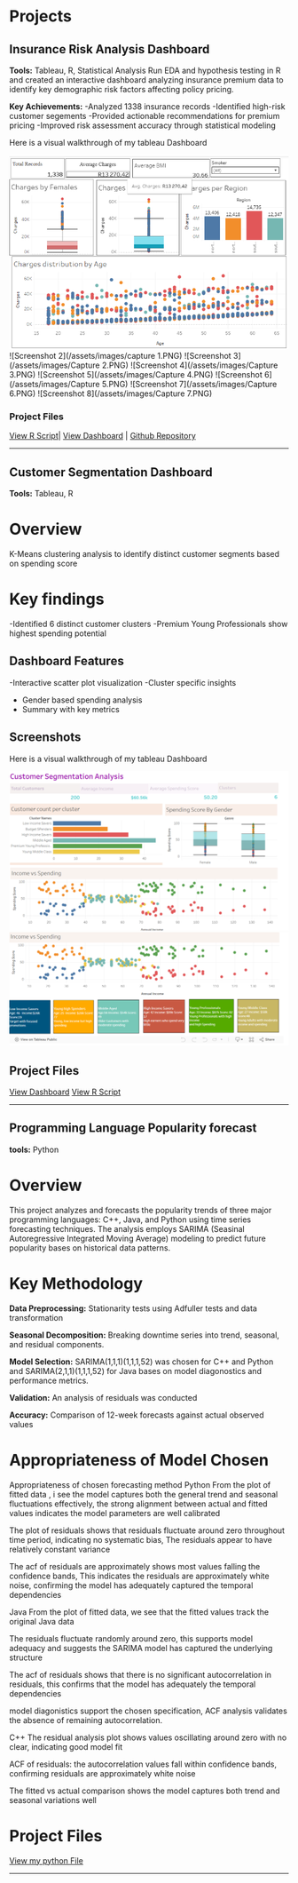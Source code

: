 # Projects

## Insurance Risk Analysis Dashboard
**Tools:** Tableau, R, Statistical Analysis
Run EDA and hypothesis testing in R and created  an interactive dashboard analyzing insurance premium data to identify key demographic risk factors affecting policy pricing.

**Key Achievements:**
-Analyzed 1338 insurance records
-Identified high-risk customer segements
-Provided actionable recommendations for premium pricing
-Improved risk assessment accuracy through statistical modeling

Here is a visual walkthrough of my tableau Dashboard

![Screenshot 1](/assets/images/Capture.PNG)
![Screenshot 2](/assets/images/capture 1.PNG)
![Screenshot 3](/assets/images/Capture 2.PNG)
![Screenshot 4](/assets/images/Capture 3.PNG)
![Screenshot 5](/assets/images/Capture 4.PNG)
![Screenshot 6](/assets/images/Capture 5.PNG)
![Screenshot 7](/assets/images/Capture 6.PNG)
![Screenshot 8](/assets/images/Capture 7.PNG)

### Project Files

[View R Script](https://github.com/chidozinyakatira/chidozinyakatira/blob/main/Project%201.R)|
[View Dashboard](https://public.tableau.com/views/HealthInsurancedashboard/Dashboard1?:language=en-US&publish=yes&:sid=&:redirect=auth&:display_count=n&:origin=viz_share_link) | [Github Repository](#)

---

## Customer Segmentation Dashboard
**Tools:** Tableau, R
# Overview
K-Means clustering analysis to identify distinct customer segments based on spending score
# Key findings
-Identified 6 distinct customer clusters
-Premium Young Professionals show highest spending potential
## Dashboard Features
-Interactive scatter plot visualization
-Cluster specific insights
- Gender based spending analysis
- Summary with key metrics

## Screenshots
Here is a visual walkthrough of my tableau Dashboard

![Screenshot 1](/assets/images/Dashboard1.png)
![Screenshot 2](/assets/images/Dashboard2.png)

## Project Files
[View Dashboard](https://public.tableau.com/views/KmeansClustering_17543408802920/Dashboard2?:language=en-US&:sid=&:redirect=auth&:display_count=n&:origin=viz_share_link)
[View R Script](https://github.com/chidozinyakatira/chidozinyakatira/blob/main/Kmeans%20Clustering.R)

---

## Programming Language Popularity forecast

**tools:** Python

# Overview
This project analyzes and forecasts the popularity trends of three major programming languages: C++, Java, and Python using time series forecasting techniques. The analysis employs SARIMA (Seasinal Autoregressive Integrated Moving Average) modeling to predict future popularity bases on historical data patterns.
# Key Methodology

**Data Preprocessing:** Stationarity tests using Adfuller tests and data transformation

**Seasonal Decomposition:** Breaking downtime series into trend, seasonal, and residual components.

**Model Selection:** SARIMA(1,1,1)(1,1,1,52) was chosen for C++ and Python and SARIMA(2,1,1)(1,1,1,52) for Java bases on model diagonostics and performance metrics.

**Validation:** An analysis of residuals was conducted

**Accuracy:** Comparison of 12-week forecasts against actual observed values

# Appropriateness of Model Chosen

Appropriateness of chosen forecasting method
Python
From the plot of fitted data , i see the model captures both the general trend and seasonal fluctuations effectively, the strong alignment between actual and fitted values indicates the model parameters are well calibrated

The plot of residuals shows that residuals fluctuate around zero throughout time period, indicating no systematic bias, The residuals appear to have relatively constant variance

The acf of residuals are approximately shows most values falling the confidence bands, This indicates the residuals are approximately white noise, confirming the model has adequately captured the temporal dependencies

Java
From the plot of fitted data, we see that the fitted values track the original Java data

The residuals fluctuate randomly around zero, this supports model adequacy and suggests the SARIMA model has captured the underlying structure

The acf of residuals shows that there is no significant autocorrelation in residuals, this confirms that the model has adequately the temporal dependencies

model diagonistics support the chosen specification, ACF analysis validates the absence of remaining autocorrelation.

C++
The residual analysis plot shows values oscillating around zero with no clear, indicating good model fit

ACF of residuals: the autocorrelation values fall within confidence bands, confirming residuals are approximately white noise

The fitted vs actual comparison shows the model captures both trend and seasonal variations well

# Project Files
[View my python File](https://github.com/chidozinyakatira/chidozinyakatira/blob/main/_Project%201%20(5).ipynb)

---
  


